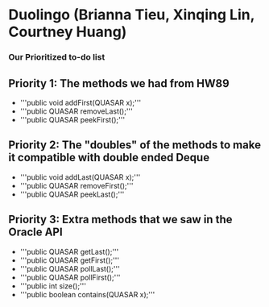 # Duolingo (Brianna Tieu, Xinqing Lin, Courtney Huang)
### Our Prioritized to-do list

## Priority 1: The methods we had from HW89
- '''public void addFirst(QUASAR x);'''
- '''public QUASAR removeLast();'''
- '''public QUASAR peekFirst();'''

## Priority 2: The "doubles" of the methods to make it compatible with double ended Deque
- '''public void addLast(QUASAR x);'''
- '''public QUASAR removeFirst();'''
- '''public QUASAR peekLast();'''

## Priority 3: Extra methods that we saw in the Oracle API
- '''public QUASAR getLast();'''
- '''public QUASAR getFirst();'''
- '''public QUASAR pollLast();'''
- '''public QUASAR pollFirst();'''
- '''public int size();'''
- '''public boolean contains(QUASAR x);'''

